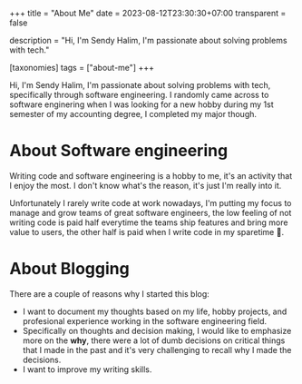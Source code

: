 +++
title = "About Me"
date = 2023-08-12T23:30:30+07:00
transparent = false

description = "Hi, I'm Sendy Halim, I'm passionate about solving problems with tech."

[taxonomies]
tags = ["about-me"]
+++


Hi, I'm Sendy Halim, I'm passionate about solving problems with tech, specifically
through software engineering. I randomly came across to software enginering when I was looking for
a new hobby during my 1st semester of my accounting degree, I completed my major though.

# About Software engineering
Writing code and software engineering is a hobby to me, it's an activity that
I enjoy the most. I don't know what's the reason, it's just I'm really into it.

Unfortunately I rarely write code at work nowadays, I'm putting my focus to
manage and grow teams of great software engineers, the low feeling of not writing code is paid half
everytime the teams ship features and bring more value to users, the other half is paid
when I write code in my sparetime 🤞.

# About Blogging
There are a couple of reasons why I started this blog:
* I want to document my thoughts based on my life, hobby projects, and profesional experience working in the software engineering field.
* Specifically on thoughts and decision making, I would like to emphasize more on the **why**, there were a lot of dumb decisions on critical things that I made in the past and it's very challenging to recall why I made the decisions.
* I want to improve my writing skills.
